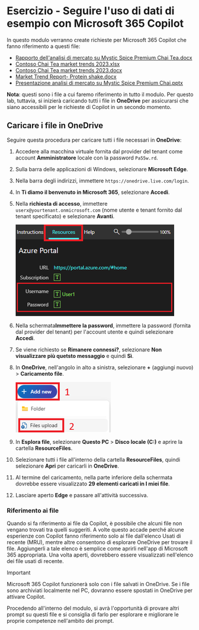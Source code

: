 # Esercizio - Seguire l'uso di dati di esempio con Microsoft 365 Copilot

In questo modulo verranno create richieste per Microsoft 365 Copilot che fanno riferimento a questi file:

- [Rapporto dell'analisi di mercato su Mystic Spice Premium Chai Tea.docx](https://go.microsoft.com/fwlink/?linkid=2268826)
- [Contoso Chai Tea market trends 2023.xlsx](https://go.microsoft.com/fwlink/?linkid=2268822)
- [Contoso Chai Tea market trends 2023.docx](https://go.microsoft.com/fwlink/?linkid=2269122)
- [Market Trend Report- Protein shake.docx](https://go.microsoft.com/fwlink/?linkid=2268827)
- [Presentazione analisi di mercato su Mystic Spice Premium Chai.pptx](https://go.microsoft.com/fwlink/?linkid=2268768)

**Nota**: questi sono i file a cui faremo riferimento in tutto il modulo. Per questo lab, tuttavia, si inizierà caricando tutti i file in **OneDrive** per assicurarsi che siano accessibili per le richieste di Copilot in un secondo momento.

## Caricare i file in OneDrive

Seguire questa procedura per caricare tutti i file necessari in **OneDrive**:

1. Accedere alla macchina virtuale fornita dal provider del tenant come account **Amministratore** locale con la password `Pa55w.rd`.
2. Sulla barra delle applicazioni di Windows, selezionare **Microsoft Edge**.
3. Nella barra degli indirizzi, immettere `https://onedrive.live.com/login`.
4. In **Ti diamo il benvenuto in Microsoft 365**, selezionare **Accedi**.
5. Nella **richiesta di accesso**, immettere `userx@yourtenant.onmicrosoft.com` (nome utente e tenant fornito dal tenant specificato) e selezionare **Avanti**.

    [![Screenshot del riquadro delle risorse](../media/lab_resources_password.png)](../media/lab_resources_password.png#lightbox)

6. Nella schermata**Immettere la password**, immettere la password (fornita dal provider del tenant) per l'account utente e quindi selezionare **Accedi**.
7. Se viene richiesto se **Rimanere connessi?**, selezionare **Non visualizzare più quetsto messaggio** e quindi **Sì**.
8. In **OneDrive**, nell'angolo in alto a sinistra, selezionare **+** (aggiungi nuovo) > **Caricamento file**.

    [![Screenshot dell'aggiunta di un nuovo file](../media/add_new.png)](../media/add_new.png#lightbox)

9. In **Esplora file**, selezionare **Questo PC** > **Disco locale (C:)** e aprire la cartella **ResourceFiles**.
10. Selezionare tutti i file all'interno della cartella **ResourceFiles**, quindi selezionare **Apri** per caricarli in **OneDrive**.
11. Al termine del caricamento, nella parte inferiore della schermata dovrebbe essere visualizzato **29 elementi caricati in I miei file**.
12. Lasciare aperto **Edge** e passare all'attività successiva.

### Riferimento ai file

Quando si fa riferimento ai file da Copilot, è possibile che alcuni file non vengano trovati tra quelli suggeriti. A volte questo accade perché alcune esperienze con Copilot fanno riferimento solo ai file dall'elenco Usati di recente (MRU), mentre altre consentono di esplorare OneDrive per trovare il file. Aggiungerli a tale elenco è semplice come aprirli nell'app di Microsoft 365 appropriata.  Una volta aperti, dovrebbero essere visualizzati nell'elenco dei file usati di recente.

> [!IMPORTANT]
> Microsoft 365 Copilot funzionerà solo con i file salvati in OneDrive. Se i file sono archiviati localmente nel PC, dovranno essere spostati in OneDrive per attivare Copilot.

Procedendo all'interno del modulo, si avrà l'opportunità di provare altri prompt su questi file e si consiglia di farlo per esplorare e migliorare le proprie competenze nell'ambito dei prompt.
